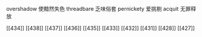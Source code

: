 




overshadow 使黯然失色
threadbare 乏味俗套
pernickety 爱挑剔
acquit 无罪释放

[[434]]
[[438]]
[[437]]
[[436]]
[[435]]
[[433]]
[[432]]
[[431]]
[[428]]
[[427]]